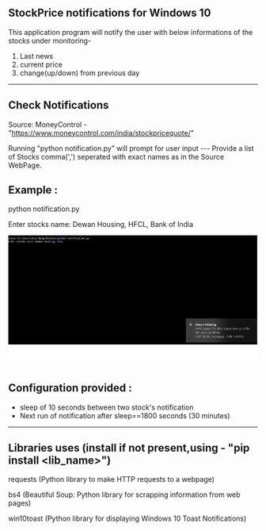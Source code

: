 ## StockPrice notifications for Windows 10
This application program will notify the user with below informations of the stocks under monitoring- 
1. Last news 
2. current price 
3. change(up/down) from previous day

--------------------
## Check Notifications

Source: MoneyControl  - "https://www.moneycontrol.com/india/stockpricequote/"

Running "python notification.py" will prompt for user input --- Provide a list of Stocks comma(',') seperated with exact names as in the Source WebPage. 

Example : 
--------------------
python notification.py

Enter stocks name: Dewan Housing, HFCL, Bank of India

![sample](sample.png)


Configuration provided :
---------------------
- sleep of 10 seconds between two stock's notification
- Next run of notification after sleep==1800 seconds (30 minutes)


---------------------
## Libraries uses (install if not present,using - "pip install <lib_name>")
requests (Python library to make HTTP requests to a webpage)

bs4 (Beautiful Soup: Python library for scrapping information from web pages)

win10toast (Python library for displaying Windows 10 Toast Notifications)


